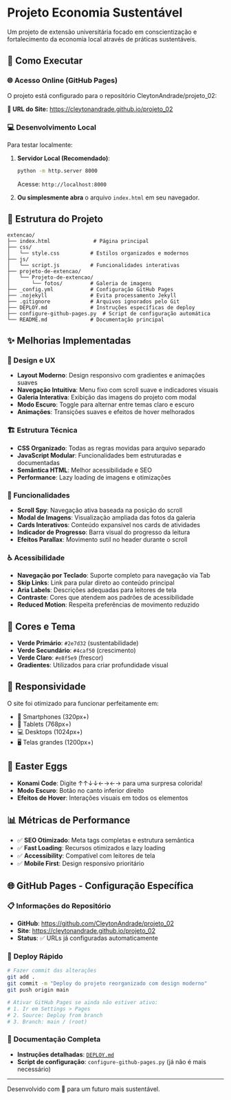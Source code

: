 # Projeto Economia Sustentável

Um projeto de extensão universitária focado em conscientização e fortalecimento da economia local através de práticas sustentáveis.

## 🚀 Como Executar

### 🌐 **Acesso Online (GitHub Pages)**

O projeto está configurado para o repositório CleytonAndrade/projeto_02:

**🔗 URL do Site:** https://cleytonandrade.github.io/projeto_02

### 💻 **Desenvolvimento Local**

Para testar localmente:

1. **Servidor Local (Recomendado)**:

    ```bash
    python -m http.server 8000
    ```

    Acesse: `http://localhost:8000`

2. **Ou simplesmente abra** o arquivo `index.html` em seu navegador.

## 📁 Estrutura do Projeto

```
extencao/
├── index.html              # Página principal
├── css/
│   └── style.css          # Estilos organizados e modernos
├── js/
│   └── script.js          # Funcionalidades interativas
├── projeto-de-extencao/
│   └── Projeto-de-extencao/
│       └── fotos/         # Galeria de imagens
├── _config.yml            # Configuração GitHub Pages
├── .nojekyll              # Evita processamento Jekyll
├── .gitignore             # Arquivos ignorados pelo Git
├── DEPLOY.md              # Instruções específicas de deploy
├── configure-github-pages.py  # Script de configuração automática
└── README.md              # Documentação principal
```

## ✨ Melhorias Implementadas

### 🎨 Design e UX

-   **Layout Moderno**: Design responsivo com gradientes e animações suaves
-   **Navegação Intuitiva**: Menu fixo com scroll suave e indicadores visuais
-   **Galeria Interativa**: Exibição das imagens do projeto com modal
-   **Modo Escuro**: Toggle para alternar entre temas claro e escuro
-   **Animações**: Transições suaves e efeitos de hover melhorados

### 🏗️ Estrutura Técnica

-   **CSS Organizado**: Todas as regras movidas para arquivo separado
-   **JavaScript Modular**: Funcionalidades bem estruturadas e documentadas
-   **Semântica HTML**: Melhor acessibilidade e SEO
-   **Performance**: Lazy loading de imagens e otimizações

### 🎯 Funcionalidades

-   **Scroll Spy**: Navegação ativa baseada na posição do scroll
-   **Modal de Imagens**: Visualização ampliada das fotos da galeria
-   **Cards Interativos**: Conteúdo expansível nos cards de atividades
-   **Indicador de Progresso**: Barra visual do progresso da leitura
-   **Efeitos Parallax**: Movimento sutil no header durante o scroll

### ♿ Acessibilidade

-   **Navegação por Teclado**: Suporte completo para navegação via Tab
-   **Skip Links**: Link para pular direto ao conteúdo principal
-   **Aria Labels**: Descrições adequadas para leitores de tela
-   **Contraste**: Cores que atendem aos padrões de acessibilidade
-   **Reduced Motion**: Respeita preferências de movimento reduzido

## 🎨 Cores e Tema

-   **Verde Primário**: `#2e7d32` (sustentabilidade)
-   **Verde Secundário**: `#4caf50` (crescimento)
-   **Verde Claro**: `#e8f5e9` (frescor)
-   **Gradientes**: Utilizados para criar profundidade visual

## 📱 Responsividade

O site foi otimizado para funcionar perfeitamente em:

-   📱 Smartphones (320px+)
-   📱 Tablets (768px+)
-   💻 Desktops (1024px+)
-   🖥️ Telas grandes (1200px+)

## 🎁 Easter Eggs

-   **Konami Code**: Digite ↑↑↓↓←→←→ para uma surpresa colorida!
-   **Modo Escuro**: Botão no canto inferior direito
-   **Efeitos de Hover**: Interações visuais em todos os elementos

## 📊 Métricas de Performance

-   ✅ **SEO Otimizado**: Meta tags completas e estrutura semântica
-   ✅ **Fast Loading**: Recursos otimizados e lazy loading
-   ✅ **Accessibility**: Compatível com leitores de tela
-   ✅ **Mobile First**: Design responsivo prioritário

## 🌐 GitHub Pages - Configuração Específica

### 📋 **Informações do Repositório**

-   **GitHub**: https://github.com/CleytonAndrade/projeto_02
-   **Site**: https://cleytonandrade.github.io/projeto_02
-   **Status**: ✅ URLs já configuradas automaticamente

### 🚀 **Deploy Rápido**

```bash
# Fazer commit das alterações
git add .
git commit -m "Deploy do projeto reorganizado com design moderno"
git push origin main

# Ativar GitHub Pages se ainda não estiver ativo:
# 1. Ir em Settings > Pages
# 2. Source: Deploy from branch
# 3. Branch: main / (root)
```

### 📖 **Documentação Completa**

-   **Instruções detalhadas**: [`DEPLOY.md`](DEPLOY.md)
-   **Script de configuração**: `configure-github-pages.py` (já não é mais necessário)

---

Desenvolvido com 💚 para um futuro mais sustentável.
